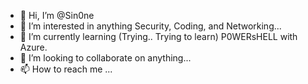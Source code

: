 - 👋 Hi, I’m @Sin0ne
- 👀 I’m interested in anything Security, Coding, and Networking... 
- 🌱 I’m currently learning (Trying.. Trying to learn) P0WERsHELL with Azure.
- 💞️ I’m looking to collaborate on anything...
- 📫 How to reach me ...

<!---
Sin0ne/Sin0ne is a ✨ special ✨ repository because its `README.md` (this file) appears on your GitHub profile.
You can click the Preview link to take a look at your changes.
--->
